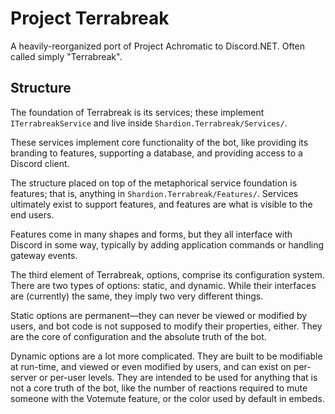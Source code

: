 # Project Terrabreak

A heavily-reorganized port of Project Achromatic to Discord.NET.
Often called simply "Terrabreak".

## Structure

The foundation of Terrabreak is its services; these implement `ITerrabreakService` and live
inside `Shardion.Terrabreak/Services/`.

These services implement core functionality of the bot, like providing its branding to features,
supporting a database, and providing access to a Discord client.

The structure placed on top of the metaphorical service foundation is features; that is, anything in
`Shardion.Terrabreak/Features/`. Services ultimately exist to support features, and features are what
is visible to the end users.

Features come in many shapes and forms, but they all interface with Discord in some way, typically
by adding application commands or handling gateway events.

The third element of Terrabreak, options, comprise its configuration system.
There are two types of options: static, and dynamic. While their interfaces are (currently)
the same, they imply two very different things.

Static options are permanent—they can never be viewed or modified by users, and bot code is
not supposed to modify their properties, either. They are the core of configuration and the absolute
truth of the bot.

Dynamic options are a lot more complicated. They are built to be modifiable at run-time, and viewed
or even modified by users, and can exist on per-server or per-user levels. They are intended to be
used for anything that is not a core truth of the bot, like the number of reactions required to
mute someone with the Votemute feature, or the color used by default in embeds.
